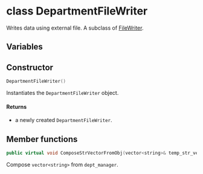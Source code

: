 # class DepartmentFileWriter

Writes data using external file. A subclass of [FileWriter](https://github.com/BedrockDev/CAU20-OOP/blob/master/Project_1/docs/FileWriter.md).

## Variables

## Constructor

```cpp
DepartmentFileWriter()
```

Instantiates the `DepartmentFileWriter` object.

#### Returns

- a newly created `DepartmentFileWriter`.

## Member functions

```cpp
public virtual void ComposeStrVectorFromObj(vector<string>& temp_str_vector, DepartmentManager dept_manager)
```

Compose `vector<string>` from `dept_manager`.
